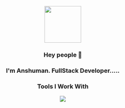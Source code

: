 
<div id="header" align="center">
  <img src="https://www.freepik.com/free-vector/colourful-illustration-programmer-working_5483080.htm#query=developers&position=33&from_view=keyword&track=sph&uuid=8f00f660-2469-4177-8c00-7975f4d10cb3" width="100"/>
<!-- https://media.giphy.com/media/M9gbBd9nbDrOTu1Mqx/giphy.gif -->
  
</div>


<center>
<div style="text-align: center;">
  
  
### Hey people 👋

### I'm Anshuman. FullStack Developer.....

</div>







### Tools I Work With
<p align="center">
  <a href="https://skillicons.dev">
    <img src="https://skillicons.dev/icons?i=java,javascript,html,css,tailwind,react,bootstrap,git,bash,kali,express,nodejs,mongodb,postman" />
  </a>
</p>








